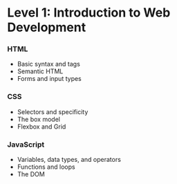 # Level 1: Introduction to Web Development

### HTML
- Basic syntax and tags
- Semantic HTML
- Forms and input types

### CSS
- Selectors and specificity
- The box model
- Flexbox and Grid

### JavaScript
- Variables, data types, and operators
- Functions and loops
- The DOM
